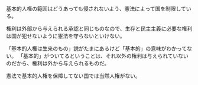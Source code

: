基本的人権の範囲はどうあっても侵されないよう、憲法によって国を制限している。

権利は外部から与えられる承認と同じものなので、生存と民主主義に必要な権利は国が犯せないように憲法を守らないといけない。

「基本的人権は生来のもの」説がたまにあるけど「基本的」の意味がわかってない。
「基本的」がついてるということは、それ以外の権利は与えられていないのだから、権利は外から与えられるものだ。

憲法で基本的人権を保障してない国では当然人権がない。
